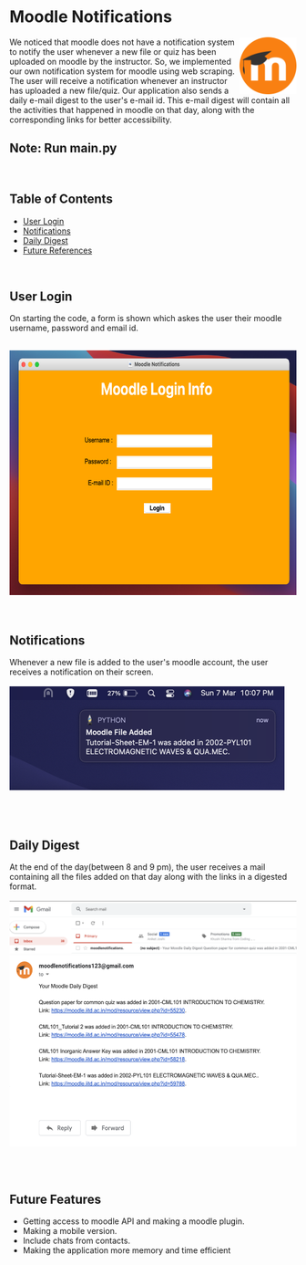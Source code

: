 # Moodle Notifications
<img src="icon.png" align="right" width="100" height="100">

We noticed that moodle does not have a notification system to notify the user whenever a new file or quiz has been uploaded on moodle by the instructor. So, we implemented our own notification system for moodle using web scraping. The user will receive a notification whenever an instructor has uploaded a new file/quiz. Our application also sends a daily e-mail digest to the user's e-mail id. This e-mail digest will contain all the activities that happened in moodle on that day, along with the corresponding links for better accessibility.
<br/>
## Note: Run main.py
<br/>

## Table of Contents  
 - [User Login](#user-login)  
 - [Notifications](#notifications)
 - [Daily Digest](#daily-digest)  
 - [Future References](#future-features)

<br/>
<a name="user-login"/>

## User Login
On starting the code, a form is shown which askes the user their moodle username, password and email id.

<br/>
<img src="screenshots/ui.png" width="636" height="429"> 
<br/>
<a name="notifications"/>
<br/><br/>

## Notifications

Whenever a new file is added to the user's moodle account, the user receives a notification on their screen.
<br/><br/>
<img src="screenshots/notification.png" width="483" height="182">
<br/>
<a name="mail"/>
<br/><br/><br/>
## Daily Digest
At the end of the day(between 8 and 9 pm), the user receives a mail containing all the files added on that day along with the links in a digested format.
<br/><br/>
<img src="screenshots/mail2.png" > <br/>
<img src="screenshots/mail.png" width="536" height="336"> 
<br/>
<a name="future-references"/>

<br/><br/>
## Future Features

 - Getting access to moodle API and making a moodle plugin.
 - Making a mobile version.
 - Include  chats from contacts.
 - Making the application more memory and time efficient
